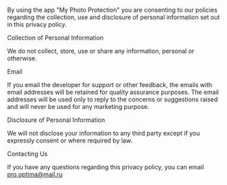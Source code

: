 By using the app "My Photo Protection" you are consenting to our policies regarding the collection, use and disclosure of personal information set out in this privacy policy.

Collection of Personal Information

We do not collect, store, use or share any information, personal or otherwise.

Email

If you email the developer for support or other feedback, the emails with email addresses will be retained for quality assurance purposes. The email addresses will be used only to reply to the concerns or suggestions raised and will never be used for any marketing purpose.

Disclosure of Personal Information

We will not disclose your information to any third party except if you expressly consent or where required by law.

Contacting Us

If you have any questions regarding this privacy policy, you can email pro.optima@mail.ru
